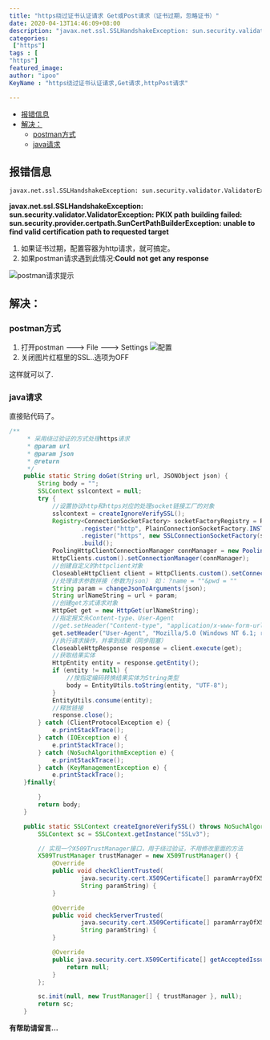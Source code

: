 ```yaml
---
title: "https绕过证书认证请求 Get或Post请求（证书过期，忽略证书）"
date: 2020-04-13T14:46:09+08:00
description: "javax.net.ssl.SSLHandshakeException: sun.security.validator.ValidatorException: PKIX path building failed: sun.security.provider.certpath.SunCertPathBuilderException: unable to find valid certification path to requested target"
categories:
 ["https"]
tags : [
"https"]
featured_image:
author: "ipoo"
KeyName : "https绕过证书认证请求,Get请求,httpPost请求"

---
```



<!-- MarkdownTOC -->

- [报错信息](#%E6%8A%A5%E9%94%99%E4%BF%A1%E6%81%AF)
- [解决：](#%E8%A7%A3%E5%86%B3%EF%BC%9A)
    - [postman方式](#postman%E6%96%B9%E5%BC%8F)
    - [java请求](#java%E8%AF%B7%E6%B1%82)

<!-- /MarkdownTOC -->

## 报错信息

```txt
javax.net.ssl.SSLHandshakeException: sun.security.validator.ValidatorException: PKIX path building failed: sun.security.provider.certpath.SunCertPathBuilderException: unable to find valid certification path to requested target
```
**javax.net.ssl.SSLHandshakeException: sun.security.validator.ValidatorException: PKIX path building failed: sun.security.provider.certpath.SunCertPathBuilderException: unable to find valid certification path to requested target**

1. 如果证书过期，配置容器为http请求，就可搞定。
2. 如果postman请求遇到此情况:**Could not get any response**


![postman请求提示](https://oss.ipooli.com/images/blog/could.png)

## 解决：
### postman方式
1. 打开postman --->  File  --->  Settings 
![配置](http://oss.ipooli.com/images/blog/byssl2.png)
2. 关闭图片红框里的SSL..选项为OFF

这样就可以了.

### java请求
直接贴代码了。

```java
/**
     * 采用绕过验证的方式处理https请求
     * @param url
     * @param json
     * @return
     */
    public static String doGet(String url, JSONObject json) {
        String body = "";
        SSLContext sslcontext = null;
        try {
            //设置协议http和https对应的处理socket链接工厂的对象
            sslcontext = createIgnoreVerifySSL();
            Registry<ConnectionSocketFactory> socketFactoryRegistry = RegistryBuilder.<ConnectionSocketFactory>create()
                    .register("http", PlainConnectionSocketFactory.INSTANCE)
                    .register("https", new SSLConnectionSocketFactory(sslcontext))
                    .build();
            PoolingHttpClientConnectionManager connManager = new PoolingHttpClientConnectionManager(socketFactoryRegistry);
            HttpClients.custom().setConnectionManager(connManager);
            //创建自定义的httpclient对象
            CloseableHttpClient client = HttpClients.custom().setConnectionManager(connManager).build();
            //处理请求参数拼接（参数为json） 如：？name = ""&pwd = ""
            String param = changeJsonToArguments(json);
            String urlNameString = url + param;
            //创建get方式请求对象
            HttpGet get = new HttpGet(urlNameString);
            //指定报文头Content-type、User-Agent
            //get.setHeader("Content-type", "application/x-www-form-urlencoded");
            get.setHeader("User-Agent", "Mozilla/5.0 (Windows NT 6.1; rv:6.0.2) Gecko/20100101 Firefox/6.0.2");
            //执行请求操作，并拿到结果（同步阻塞）
            CloseableHttpResponse response = client.execute(get);
            //获取结果实体
            HttpEntity entity = response.getEntity();
            if (entity != null) {
                //按指定编码转换结果实体为String类型
                body = EntityUtils.toString(entity, "UTF-8");
            }
            EntityUtils.consume(entity);
            //释放链接
            response.close();
        } catch (ClientProtocolException e) {
            e.printStackTrace();
        } catch (IOException e) {
            e.printStackTrace();
        } catch (NoSuchAlgorithmException e) {
            e.printStackTrace();
        } catch (KeyManagementException e) {
            e.printStackTrace();
    }finally{

        }
        return body;
    }

    public static SSLContext createIgnoreVerifySSL() throws NoSuchAlgorithmException, KeyManagementException {
        SSLContext sc = SSLContext.getInstance("SSLv3");

        // 实现一个X509TrustManager接口，用于绕过验证，不用修改里面的方法
        X509TrustManager trustManager = new X509TrustManager() {
            @Override
            public void checkClientTrusted(
                    java.security.cert.X509Certificate[] paramArrayOfX509Certificate,
                    String paramString) {
            }

            @Override
            public void checkServerTrusted(
                    java.security.cert.X509Certificate[] paramArrayOfX509Certificate,
                    String paramString) {
            }

            @Override
            public java.security.cert.X509Certificate[] getAcceptedIssuers() {
                return null;
            }
        };

        sc.init(null, new TrustManager[] { trustManager }, null);
        return sc;
    }
```

**有帮助请留言...**
<!-- 

扫码关注公众号《ipoo》
![ipoo](http://oss.ipooli.com/images/%E5%85%AC%E4%BC%97%E5%8F%B7code.jpg) -->